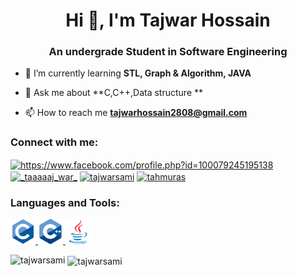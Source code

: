 <h1 align="center">Hi 👋, I'm Tajwar Hossain</h1>
<h3 align="center">An undergrade Student in Software Engineering</h3>

- 🌱 I’m currently learning **STL, Graph & Algorithm, JAVA**

- 💬 Ask me about **C,C++,Data structure **

- 📫 How to reach me **tajwarhossain2808@gmail.com**

<h3 align="left">Connect with me:</h3>
<p align="left">
<a href="https://fb.com/https://www.facebook.com/profile.php?id=100079245195138" target="blank"><img align="center" src="https://raw.githubusercontent.com/rahuldkjain/github-profile-readme-generator/master/src/images/icons/Social/facebook.svg" alt="https://www.facebook.com/profile.php?id=100079245195138" height="30" width="40" /></a>
<a href="https://instagram.com/_taaaaaj_war_" target="blank"><img align="center" src="https://raw.githubusercontent.com/rahuldkjain/github-profile-readme-generator/master/src/images/icons/Social/instagram.svg" alt="_taaaaaj_war_" height="30" width="40" /></a>
<a href="https://www.codechef.com/users/tajwarsami" target="blank"><img align="center" src="https://cdn.jsdelivr.net/npm/simple-icons@3.1.0/icons/codechef.svg" alt="tajwarsami" height="30" width="40" /></a>
<a href="https://codeforces.com/profile/tahmuras" target="blank"><img align="center" src="https://raw.githubusercontent.com/rahuldkjain/github-profile-readme-generator/master/src/images/icons/Social/codeforces.svg" alt="tahmuras" height="30" width="40" /></a>
</p>

<h3 align="left">Languages and Tools:</h3>
<p align="left"> <a href="https://www.cprogramming.com/" target="_blank" rel="noreferrer"> <img src="https://raw.githubusercontent.com/devicons/devicon/master/icons/c/c-original.svg" alt="c" width="40" height="40"/> </a> <a href="https://www.w3schools.com/cpp/" target="_blank" rel="noreferrer"> <img src="https://raw.githubusercontent.com/devicons/devicon/master/icons/cplusplus/cplusplus-original.svg" alt="cplusplus" width="40" height="40"/> </a> <a href="https://www.java.com" target="_blank" rel="noreferrer"> <img src="https://raw.githubusercontent.com/devicons/devicon/master/icons/java/java-original.svg" alt="java" width="40" height="40"/> </a> </p>

<p><img align="left" src="https://github-readme-stats.vercel.app/api/top-langs?username=tajwarsami&show_icons=true&locale=en&layout=compact" alt="tajwarsami" /></p>

<p>&nbsp;<img align="center" src="https://github-readme-stats.vercel.app/api?username=tajwarsami&show_icons=true&locale=en" alt="tajwarsami" /></p>
